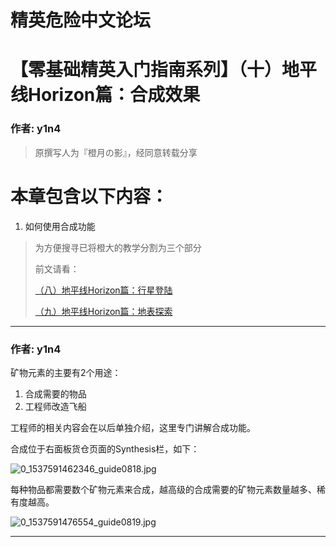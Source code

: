 




精英危险中文论坛
=========







 




# 【零基础精英入门指南系列】（十）地平线Horizon篇：合成效果





### 作者: y1n4




> 原撰写人为『橙月の影』，经同意转载分享
> 
> 


本章包含以下内容：
=========


1. 如何使用合成功能



> 为方便搜寻已将橙大的教学分割为三个部分   
>   
> 
> 前文请看：   
>   
> 
> [（八）地平线Horizon篇：行星登陆](https://forum.elitedanger.cn/topic/37/%E9%9B%B6%E5%9F%BA%E7%A1%80%E7%B2%BE%E8%8B%B1%E5%85%A5%E9%97%A8%E6%8C%87%E5%8D%97%E7%B3%BB%E5%88%97-%E5%85%AB-%E5%9C%B0%E5%B9%B3%E7%BA%BFhorizon%E7%AF%87-%E8%A1%8C%E6%98%9F%E7%99%BB%E9%99%86)   
>   
> 
> [（九）地平线Horizon篇：地表探索](https://forum.elitedanger.cn/topic/38/%E9%9B%B6%E5%9F%BA%E7%A1%80%E7%B2%BE%E8%8B%B1%E5%85%A5%E9%97%A8%E6%8C%87%E5%8D%97%E7%B3%BB%E5%88%97-%E4%B9%9D-%E5%9C%B0%E5%B9%B3%E7%BA%BFhorizon%E7%AF%87-%E5%9C%B0%E8%A1%A8%E6%8E%A2%E7%B4%A2)
> 
> 






---



### 作者: y1n4



矿物元素的主要有2个用途：


1. 合成需要的物品
2. 工程师改造飞船


工程师的相关内容会在以后单独介绍，这里专门讲解合成功能。   
  

合成位于右面板货仓页面的Synthesis栏，如下：   
  

![0_1537591462346_guide0818.jpg](https://cdn.elitedanger.cn/FjtH2T0AjR9P6auVWDyYnJi8mPwK)


每种物品都需要数个矿物元素来合成，越高级的合成需要的矿物元素数量越多、稀有度越高。


![0_1537591476554_guide0819.jpg](https://cdn.elitedanger.cn/FmxUqvu571wWm1uE_WS8T2UOSsz-)






---










